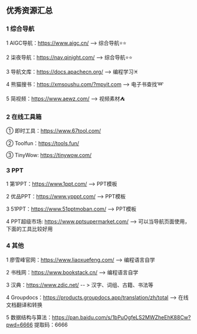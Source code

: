 ## 优秀资源汇总

### 1 综合导航

1 AIGC导航：https://www.aigc.cn/  --> 综合导航⭐️⭐️

2 柒夜导航：https://nav.qinight.com/  --> 综合导航⭐️⭐️

3 导航文库：https://docs.apachecn.org/  --> 编程学习♓

4 熊猫搜书：https://xmsoushu.com/?mpyit.com  --> 电子书查找➿

5 简视频：https://www.aewz.com/   --> 视频素材⛺



### 2 在线工具箱

① 即时工具：https://www.67tool.com/

② Toolfun：https://tools.fun/

③ TinyWow: https://tinywow.com/ 



### 3 PPT

1 第1PPT：https://www.1ppt.com/ -->  PPT模板

2 优品PPT：https://www.ypppt.com/  -->  PPT模板

3 51PPT：https://www.51pptmoban.com/ -->  PPT模板

4 PPT超级市场: https://www.pptsupermarket.com/   -->  可以当导航页面使用，下面的工具比较好用



### 4 其他

1 廖雪峰官网：https://www.liaoxuefeng.com/  --> 编程语言自学

2 书栈网：https://www.bookstack.cn/  --> 编程语言自学

3 汉典：https://www.zdic.net/   -- > 汉字、词组、古籍、书法等

4 Groupdocs：https://products.groupdocs.app/translation/zh/total  -->  在线文档翻译和转换

5 数据结构与算法：https://pan.baidu.com/s/1bPuOgfeLS2MWZheEhK88Cw?pwd=6666 提取码：6666 









